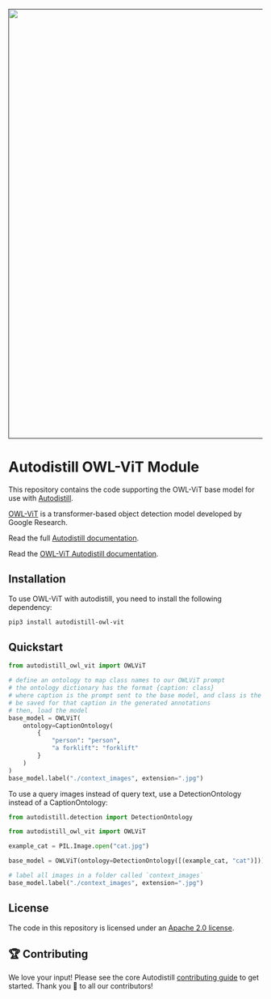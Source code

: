<div align="center">
  <p>
    <a align="center" href="" target="_blank">
      <img
        width="850"
        src="https://media.roboflow.com/open-source/autodistill/autodistill-banner.png"
      >
    </a>
  </p>
</div>

# Autodistill OWL-ViT Module

This repository contains the code supporting the OWL-ViT base model for use with [Autodistill](https://github.com/autodistill/autodistill).

[OWL-ViT](https://huggingface.co/google/owlvit-base-patch32) is a transformer-based object detection model developed by Google Research.

Read the full [Autodistill documentation](https://autodistill.github.io/autodistill/).

Read the [OWL-ViT Autodistill documentation](https://autodistill.github.io/autodistill/base_models/owlvit/).

## Installation

To use OWL-ViT with autodistill, you need to install the following dependency:


```bash
pip3 install autodistill-owl-vit
```

## Quickstart

```python
from autodistill_owl_vit import OWLViT

# define an ontology to map class names to our OWLViT prompt
# the ontology dictionary has the format {caption: class}
# where caption is the prompt sent to the base model, and class is the label that will
# be saved for that caption in the generated annotations
# then, load the model
base_model = OWLViT(
    ontology=CaptionOntology(
        {
            "person": "person",
            "a forklift": "forklift"
        }
    )
)
base_model.label("./context_images", extension=".jpg")
```

To use a query images instead of query text, use a DetectionOntology instead of a CaptionOntology:

```python
from autodistill.detection import DetectionOntology

from autodistill_owl_vit import OWLViT

example_cat = PIL.Image.open("cat.jpg")

base_model = OWLViT(ontology=DetectionOntology([(example_cat, "cat")]))

# label all images in a folder called `context_images`
base_model.label("./context_images", extension=".jpg")
```

## License

The code in this repository is licensed under an [Apache 2.0 license](LICENSE).

## 🏆 Contributing

We love your input! Please see the core Autodistill [contributing guide](https://github.com/autodistill/autodistill/blob/main/CONTRIBUTING.md) to get started. Thank you 🙏 to all our contributors!